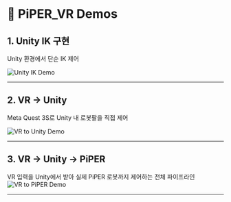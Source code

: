 # 🎥 PiPER_VR Demos

## 1. Unity IK 구현
Unity 환경에서 단순 IK 제어

![Unity IK Demo](docs/piper_ik.gif)

---

## 2. VR → Unity
Meta Quest 3S로 Unity 내 로봇팔을 직접 제어

![VR to Unity Demo](docs/piper_vr.gif)

---

## 3. VR → Unity → PiPER
VR 입력을 Unity에서 받아 실제 PiPER 로봇까지 제어하는 전체 파이프라인
![VR to PiPER Demo](docs/vr_piper.gif)

---
